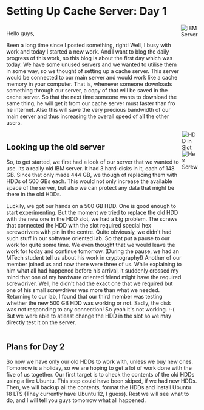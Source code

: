 # Setting Up Cache Server: Day 1

<div markdown="1" style="display: flex">

<div markdown="1">

Hello guys,

Been a long time since I posted something, right!
Well, I busy with work and today I started a new work.
And I want to blog the daily progress of this work, so this blog is about the first day which was today. 
We have some unused servers and we wanted to utilise them in some way, so we thought of setting up a cache server.
This server would be connected to our main server and would work like a cache memory in your computer.
That is, whenever someone downloads something through our server, a copy of that will be saved in the cache server.
So that the next time someone wants to download the same thing, he will get it from our cache server must faster than fro he internet.
Also this will save the very precious bandwidth of our main server and thus increasing the overall speed of all the other users.

</div>

<div>
<img src="http://www.itinstock.com/ekmps/shops/itinstock/images/IBM-X3650-M2-2U-Server-2-x-QUAD-CORE-E5540-16GB-RAM-RAID-2-x-PSU-34802-p.jpg" alt="IBM Server">
</div>

</div>

<div markdown="1" style="display: flex">

<div markdown="1">

## Looking up the old server

So, to get started, we first had a look of our server that we wanted to use.
Its a really old IBM server.
It had 3 hard-disks in it, each of 148 GB.
Since that only made 444 GB, we though of replacing them with HDDs of 500 GBs each.
This would not only increase the available space of the server, but also we can protect any data that might be there in the old HDDs.

Luckily, we got our hands on a 500 GB HDD. One is good enough to start experimenting.
But the moment we tried to replace the old HDD with the new one in the HDD slot, we had a big problem.
The screws that connected the HDD with the slot required special hex screwdrivers with pin in the centre.
Quite obviously, we didn't had such stuff in our software oriented lab.
So that put a pause to our work for quite some time. We even thought that we would leave the work for today and continue tomorrow.
(During the pause, we had an MTech student tell us about his work in cryptography!)
Another of our member joined us and now there were three of us.
While explaining to him what all had happened before his arrival, it suddenly crossed my mind that one of my hardware oriented friend might have the required screwdriver.
Well, he didn't had the exact one that we required but one of his small screwdriver was more than what we needed.
Returning to our lab, I found that our third member was testing whether the new 500 GB HDD was working or not.
Sadly, the disk was not responding to any connection! So yeah it's not working. :-(
But we were able to atleast change the HDD in the slot so we may directly test it on the server.

</div>

<div>
<img src="http://www.server-harddrive.com/photo/pl11436686-3_5_form_factor_73gb_hot_swap_hard_drive_15k_for_ibm_40k1043_39r7348_26k5841.jpg" alt="HDD in Slot">
<img src="https://www.brycefastener.com/images/products/tam-6lobe.png" alt="Hex Screw">
</div>

</div>

## Plans for Day 2

So now we have only our old HDDs to work with, unless we buy new ones.
Tomorrow is a holiday, so we are hoping to get a lot of work done with the five of us together.
Our first target is to check the contents of the old HDDs using a live Ubuntu.
This step could have been skiped, if we had new HDDs.
Then, we will backup all the contents, format the HDDs and install Ubuntu 18 LTS (They currently have Ubuntu 12, I guess).
Rest we will see what to do, and I will tell you guys tomorrow what all happened. 
